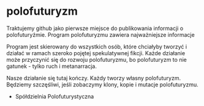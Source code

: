 # polofuturyzm


Traktujemy github jako pierwsze miejsce do publikowania informacji o polofuturyźmie.
Program polofuturyzmu zawiera najważniejsze informacje

Program jest skierowany do wszystkich osób, które chciałyby tworzyć i działać w ramach szeroko pojętej spekulatywnej fikcji. Każde działanie może przyczynić się do rozwoju polofuturyzmu, bo polofuturyzm to nie gatunek - tylko ruch i metanarracja.

Nasze działanie się tutaj kończy. Każdy tworzy własny polofuturyzm. Będziemy szczęśliwi, jeśli zobaczymy klony, kopie i mutacje polofuturyzmu. 

- Spółdzielnia Polofuturystyczna
